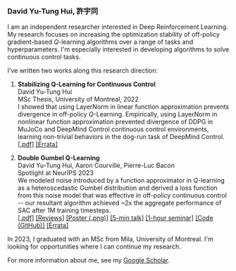 ### David Yu-Tung Hui, 許宇同

I am an independent researcher interested in Deep Reinforcement Learning.
My research focuses on increasing the optimization stability of off-policy gradient-based $Q$-learning algorithms over a range of tasks and hyperparameters.
I'm especially interested in developing algorithms to solve continuous control tasks.

I've written two works along this research direction:

1. **Stabilizing Q-Learning for Continuous Control**  
David Yu-Tung Hui  
MSc Thesis, University of Montreal, 2022  
I showed that using LayerNorm in linear function approximation prevents divergence in off-policy $Q$-Learning.
Empirically, using LayerNorm in nonlinear function approximation prevented divergence of DDPG in MuJoCo and DeepMind Control continuous control environments, learning non-trivial behaviors in the dog-run task of DeepMind Control.
[[.pdf]](https://papyrus.bib.umontreal.ca/xmlui/bitstream/handle/1866/32085/Hui_David_Yu-Tung_2022_memoire.pdf)
[[Errata]](https://gist.github.com/dyth/0324b7a4c2ca4b0f3bab18583b5dc22b)

3. **Double Gumbel Q-Learning**  
David Yu-Tung Hui, Aaron Courville, Pierre-Luc Bacon  
Spotlight at NeurIPS 2023  
We modeled noise introduced by a function approximator in $Q$-learning as a heteroscedastic Gumbel distribution and derived a loss function from this noise model that was effective in off-policy continuous control -- our resultant algorithm achieved ~2x the aggregate performance of SAC after 1M training timesteps.  
[[.pdf]](https://proceedings.neurips.cc/paper_files/paper/2023/file/07956d40074d6523bad11112b3225c6e-Paper-Conference.pdf)
[[Reviews]](https://openreview.net/forum?id=UdaTyy0BNB)
[[Poster (.png)]](https://nips.cc/media/PosterPDFs/NeurIPS%202023/71497.png)
[[5-min talk]](https://slideslive.com/39009623/double-gumbel-qlearning)
[[1-hour seminar]](https://www.youtube.com/watch?v=GMNtHLA3bAE)
[[Code (GitHub)]](https://github.com/dyth/doublegum)
[[Errata]](https://gist.github.com/dyth/0abd5c5b87184144854a431437de7d44)

In 2023, I graduated with an MSc from Mila, University of Montreal.
I'm looking for opportunities where I can continue my research.

For more information about me, see my [Google Scholar](https://scholar.google.com/citations?user=pXHOdMwAAAAJ&hl=en).
